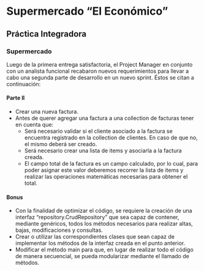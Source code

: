 # Supermercado “El Económico”
## Práctica Integradora

### Supermercado

Luego de la primera entrega satisfactoria, el Project Manager en conjunto con un analista funcional recabaron nuevos requerimientos para llevar a cabo una segunda parte de desarrollo en un nuevo sprint. Éstos se citan a continuación:

#### Parte II

* Crear una nueva factura.
* Antes de querer agregar una factura a una collection de facturas tener en cuenta que:
  * Será necesario validar si el cliente asociado a la factura se encuentra registrado en la collection de clientes. En caso de que no, el mismo deberá ser creado.
  * Será necesario crear una lista de items y asociarla a la factura creada.
  * El campo total de la factura es un campo calculado, por lo cual, para poder asignar este valor deberemos recorrer la lista de items y realizar las operaciones matemáticas necesarias para obtener el total.

#### Bonus

* Con la finalidad de optimizar el código, se requiere la creación de una interfaz “repository.CrudRepository” que sea capaz de contener, mediante genéricos, todos los métodos necesarios para realizar altas, bajas, modificaciones y consultas.
* Crear o utilizar las correspondientes clases que sean capaz de implementar los métodos de la interfaz creada en el punto anterior.
* Modificar el método main para que, en lugar de realizar todo el código de manera secuencial, se pueda modularizar mediante el llamado de métodos.

